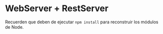 # WebServer + RestServer

Recuerden que deben de ejecutar ```npm install``` para reconstruir los módulos de Node. 